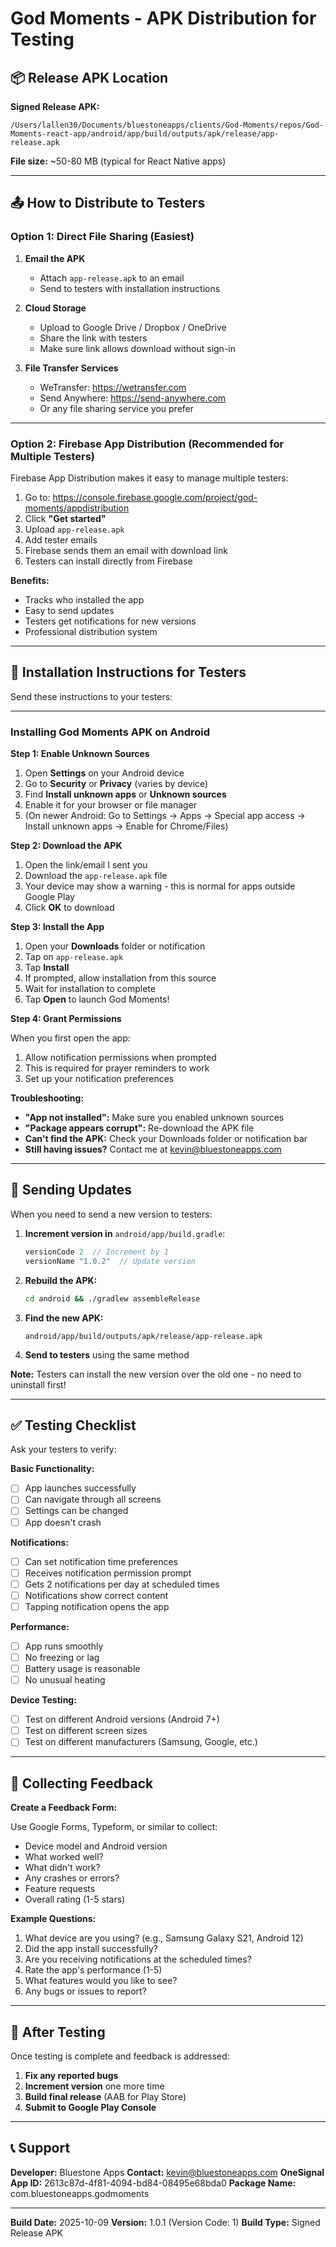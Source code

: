 # God Moments - APK Distribution for Testing

## 📦 Release APK Location

**Signed Release APK:**
```
/Users/lallen30/Documents/bluestoneapps/clients/God-Moments/repos/God-Moments-react-app/android/app/build/outputs/apk/release/app-release.apk
```

**File size:** ~50-80 MB (typical for React Native apps)

---

## 📤 How to Distribute to Testers

### Option 1: Direct File Sharing (Easiest)

1. **Email the APK**
   - Attach `app-release.apk` to an email
   - Send to testers with installation instructions

2. **Cloud Storage**
   - Upload to Google Drive / Dropbox / OneDrive
   - Share the link with testers
   - Make sure link allows download without sign-in

3. **File Transfer Services**
   - WeTransfer: https://wetransfer.com
   - Send Anywhere: https://send-anywhere.com
   - Or any file sharing service you prefer

---

### Option 2: Firebase App Distribution (Recommended for Multiple Testers)

Firebase App Distribution makes it easy to manage multiple testers:

1. Go to: https://console.firebase.google.com/project/god-moments/appdistribution
2. Click **"Get started"**
3. Upload `app-release.apk`
4. Add tester emails
5. Firebase sends them an email with download link
6. Testers can install directly from Firebase

**Benefits:**
- Tracks who installed the app
- Easy to send updates
- Testers get notifications for new versions
- Professional distribution system

---

## 📱 Installation Instructions for Testers

Send these instructions to your testers:

---

### **Installing God Moments APK on Android**

**Step 1: Enable Unknown Sources**

1. Open **Settings** on your Android device
2. Go to **Security** or **Privacy** (varies by device)
3. Find **Install unknown apps** or **Unknown sources**
4. Enable it for your browser or file manager
5. (On newer Android: Go to Settings → Apps → Special app access → Install unknown apps → Enable for Chrome/Files)

**Step 2: Download the APK**

1. Open the link/email I sent you
2. Download the `app-release.apk` file
3. Your device may show a warning - this is normal for apps outside Google Play
4. Click **OK** to download

**Step 3: Install the App**

1. Open your **Downloads** folder or notification
2. Tap on `app-release.apk`
3. Tap **Install**
4. If prompted, allow installation from this source
5. Wait for installation to complete
6. Tap **Open** to launch God Moments!

**Step 4: Grant Permissions**

When you first open the app:
1. Allow notification permissions when prompted
2. This is required for prayer reminders to work
3. Set up your notification preferences

**Troubleshooting:**

- **"App not installed":** Make sure you enabled unknown sources
- **"Package appears corrupt":** Re-download the APK file
- **Can't find the APK:** Check your Downloads folder or notification bar
- **Still having issues?** Contact me at kevin@bluestoneapps.com

---

## 🔄 Sending Updates

When you need to send a new version to testers:

1. **Increment version in** `android/app/build.gradle`:
   ```gradle
   versionCode 2  // Increment by 1
   versionName "1.0.2"  // Update version
   ```

2. **Rebuild the APK:**
   ```bash
   cd android && ./gradlew assembleRelease
   ```

3. **Find the new APK:**
   ```
   android/app/build/outputs/apk/release/app-release.apk
   ```

4. **Send to testers** using the same method

**Note:** Testers can install the new version over the old one - no need to uninstall first!

---

## ✅ Testing Checklist

Ask your testers to verify:

**Basic Functionality:**
- [ ] App launches successfully
- [ ] Can navigate through all screens
- [ ] Settings can be changed
- [ ] App doesn't crash

**Notifications:**
- [ ] Can set notification time preferences
- [ ] Receives notification permission prompt
- [ ] Gets 2 notifications per day at scheduled times
- [ ] Notifications show correct content
- [ ] Tapping notification opens the app

**Performance:**
- [ ] App runs smoothly
- [ ] No freezing or lag
- [ ] Battery usage is reasonable
- [ ] No unusual heating

**Device Testing:**
- [ ] Test on different Android versions (Android 7+)
- [ ] Test on different screen sizes
- [ ] Test on different manufacturers (Samsung, Google, etc.)

---

## 📝 Collecting Feedback

**Create a Feedback Form:**

Use Google Forms, Typeform, or similar to collect:
- Device model and Android version
- What worked well?
- What didn't work?
- Any crashes or errors?
- Feature requests
- Overall rating (1-5 stars)

**Example Questions:**
1. What device are you using? (e.g., Samsung Galaxy S21, Android 12)
2. Did the app install successfully?
3. Are you receiving notifications at the scheduled times?
4. Rate the app's performance (1-5)
5. What features would you like to see?
6. Any bugs or issues to report?

---

## 🚀 After Testing

Once testing is complete and feedback is addressed:

1. **Fix any reported bugs**
2. **Increment version** one more time
3. **Build final release** (AAB for Play Store)
4. **Submit to Google Play Console**

---

## 📞 Support

**Developer:** Bluestone Apps
**Contact:** kevin@bluestoneapps.com
**OneSignal App ID:** 2613c87d-4f81-4094-bd84-08495e68bda0
**Package Name:** com.bluestoneapps.godmoments

---

**Build Date:** 2025-10-09
**Version:** 1.0.1 (Version Code: 1)
**Build Type:** Signed Release APK
